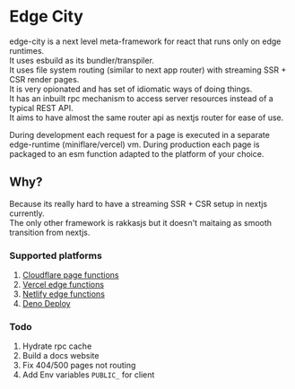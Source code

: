 # Edge City

edge-city is a next level meta-framework for react that runs only on edge runtimes.  
It uses esbuild as its bundler/transpiler.  
It uses file system routing (similar to next app router) with streaming SSR + CSR render pages.  
It is very opionated and has set of idiomatic ways of doing things.  
It has an inbuilt rpc mechanism to access server resources instead of a typical REST API.  
It aims to have almost the same router api as nextjs router for ease of use.  

During development each request for a page is executed in a separate edge-runtime (miniflare/vercel) vm.
During production each page is packaged to an esm function adapted to the platform of your choice.

## Why?
Because its really hard to have a streaming SSR + CSR setup in nextjs currently.  
The only other framework is rakkasjs but it doesn't maitaing as smooth transition from nextjs.  

### Supported platforms
1. [Cloudflare page functions](https://developers.cloudflare.com/pages/platform/functions/routing/)
2. [Vercel edge functions](https://vercel.com/docs/concepts/functions/edge-functions)
3. [Netlify edge functions](https://docs.netlify.com/edge-functions/overview/)
4. [Deno Deploy](https://deno.com/deploy)

### Todo
1. Hydrate rpc cache
2. Build a docs website
3. Fix 404/500 pages not routing
3. Add Env variables `PUBLIC_` for client